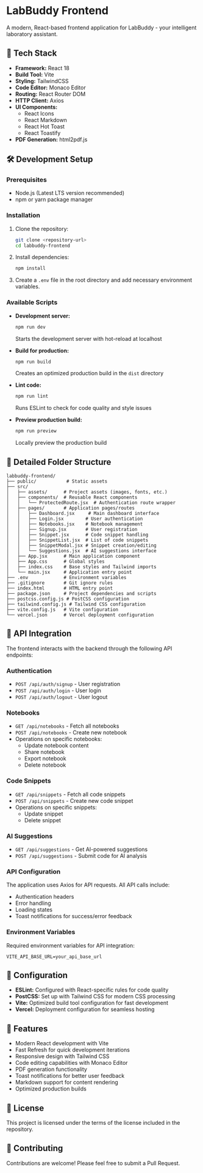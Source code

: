 # LabBuddy Frontend

A modern, React-based frontend application for LabBuddy - your intelligent laboratory assistant.

## 🚀 Tech Stack

- **Framework:** React 18
- **Build Tool:** Vite
- **Styling:** TailwindCSS
- **Code Editor:** Monaco Editor
- **Routing:** React Router DOM
- **HTTP Client:** Axios
- **UI Components:**
  - React Icons
  - React Markdown
  - React Hot Toast
  - React Toastify
- **PDF Generation:** html2pdf.js

## 🛠️ Development Setup

### Prerequisites

- Node.js (Latest LTS version recommended)
- npm or yarn package manager

### Installation

1. Clone the repository:

   ```bash
   git clone <repository-url>
   cd labbuddy-frontend
   ```

2. Install dependencies:

   ```bash
   npm install
   ```

3. Create a `.env` file in the root directory and add necessary environment variables.

### Available Scripts

- **Development server:**

  ```bash
  npm run dev
  ```

  Starts the development server with hot-reload at localhost

- **Build for production:**

  ```bash
  npm run build
  ```

  Creates an optimized production build in the `dist` directory

- **Lint code:**

  ```bash
  npm run lint
  ```

  Runs ESLint to check for code quality and style issues

- **Preview production build:**
  ```bash
  npm run preview
  ```
  Locally preview the production build

## 📁 Detailed Folder Structure

```
labbuddy-frontend/
├── public/           # Static assets
├── src/
│   ├── assets/      # Project assets (images, fonts, etc.)
│   ├── components/  # Reusable React components
│   │   └── ProtectedRoute.jsx  # Authentication route wrapper
│   ├── pages/       # Application pages/routes
│   │   ├── Dashboard.jsx     # Main dashboard interface
│   │   ├── Login.jsx        # User authentication
│   │   ├── Notebooks.jsx    # Notebook management
│   │   ├── Signup.jsx       # User registration
│   │   ├── Snippet.jsx      # Code snippet handling
│   │   ├── SnippetList.jsx  # List of code snippets
│   │   ├── SnippetModal.jsx # Snippet creation/editing
│   │   └── Suggestions.jsx  # AI suggestions interface
│   ├── App.jsx      # Main application component
│   ├── App.css      # Global styles
│   ├── index.css    # Base styles and Tailwind imports
│   └── main.jsx     # Application entry point
├── .env             # Environment variables
├── .gitignore       # Git ignore rules
├── index.html       # HTML entry point
├── package.json     # Project dependencies and scripts
├── postcss.config.js # PostCSS configuration
├── tailwind.config.js # Tailwind CSS configuration
├── vite.config.js   # Vite configuration
└── vercel.json      # Vercel deployment configuration
```

## 🔌 API Integration

The frontend interacts with the backend through the following API endpoints:

### Authentication

- `POST /api/auth/signup` - User registration
- `POST /api/auth/login` - User login
- `POST /api/auth/logout` - User logout

### Notebooks

- `GET /api/notebooks` - Fetch all notebooks
- `POST /api/notebooks` - Create new notebook
- Operations on specific notebooks:
  - Update notebook content
  - Share notebook
  - Export notebook
  - Delete notebook

### Code Snippets

- `GET /api/snippets` - Fetch all code snippets
- `POST /api/snippets` - Create new code snippet
- Operations on specific snippets:
  - Update snippet
  - Delete snippet

### AI Suggestions

- `GET /api/suggestions` - Get AI-powered suggestions
- `POST /api/suggestions` - Submit code for AI analysis

### API Configuration

The application uses Axios for API requests. All API calls include:

- Authentication headers
- Error handling
- Loading states
- Toast notifications for success/error feedback

### Environment Variables

Required environment variables for API integration:

```
VITE_API_BASE_URL=your_api_base_url
```

## 🔧 Configuration

- **ESLint:** Configured with React-specific rules for code quality
- **PostCSS:** Set up with Tailwind CSS for modern CSS processing
- **Vite:** Optimized build tool configuration for fast development
- **Vercel:** Deployment configuration for seamless hosting

## 🌟 Features

- Modern React development with Vite
- Fast Refresh for quick development iterations
- Responsive design with Tailwind CSS
- Code editing capabilities with Monaco Editor
- PDF generation functionality
- Toast notifications for better user feedback
- Markdown support for content rendering
- Optimized production builds

## 📝 License

This project is licensed under the terms of the license included in the repository.

## 🤝 Contributing

Contributions are welcome! Please feel free to submit a Pull Request.
